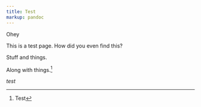 ```yaml
---
title: Test
markup: pandoc
---
```




Ohey

This is a test page.
How did you even find this?

Stuff and things.


Along with things.[^1]

_test_

[^1]: Test


